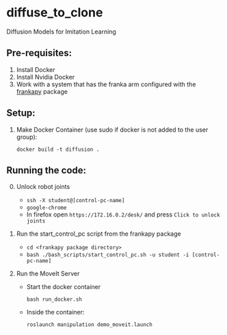 # diffuse_to_clone
Diffusion Models for Imitation Learning
## Pre-requisites:
1. Install Docker
2. Install Nvidia Docker
3. Work with a system that has the franka arm configured with the [frankapy](https://github.com/iamlab-cmu/frankapy) package

## Setup:
1. Make Docker Container (use sudo if docker is not added to the user group):
   ```
   docker build -t diffusion .
   ```

## Running the code:
0. Unlock robot joints
    - `ssh -X student@[control-pc-name]`
    - `google-chrome`
    - In firefox open `https://172.16.0.2/desk/` and press `Click to unlock joints`
      
1. Run the start_control_pc script from the frankapy package
   - `cd <frankapy package directory>`
   - `bash ./bash_scripts/start_control_pc.sh -u student -i [control-pc-name]`

2. Run the MoveIt Server
    - Start the docker container
      ```
      bash run_docker.sh
      ```
    - Inside the container:
      ```
      roslaunch manipulation demo_moveit.launch 
      ```
